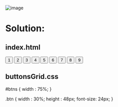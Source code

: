 ![image](https://user-images.githubusercontent.com/66727050/152101390-84f85ae9-f74c-4baa-b70a-788545d03c81.png)

# Solution:

## index.html

<!DOCTYPE html>
<html>

<head>
    <meta charset="utf-8">
    <link rel="stylesheet" href="css/buttonsGrid.css" type="text/css">
    <title>Buttons Grid</title>
</head>

<body>
    <div id="btns">
        <button class="btn" id="btn1" value="1">1</button>
        <button class="btn" id="btn2" value="2">2</button>
        <button class="btn" id="btn3" value="3">3</button>
        <button class="btn" id="btn4" value="4">4</button>
        <button class="btn" id="btn5" value="5">5</button>
        <button class="btn" id="btn6" value="6">6</button>
        <button class="btn" id="btn7" value="7">7</button>
        <button class="btn" id="btn8" value="8">8</button>
        <button class="btn" id="btn9" value="9">9</button>
    </div>
    <script>
        btn1 = document.getElementById("btn1");
        btn2 = document.getElementById("btn2");
        btn3 = document.getElementById("btn3");
        btn4 = document.getElementById("btn4");
        btn5 = document.getElementById("btn5");
        btn6 = document.getElementById("btn6");
        btn7 = document.getElementById("btn7");
        btn8 = document.getElementById("btn8");
        btn9 = document.getElementById("btn9");
        btn5.addEventListener('click', function () {
            var btn1V = btn1.value;
            btn1.innerHTML = btn4.innerHTML;
            btn1.value = btn4.innerHTML;
            btn4.innerHTML = btn7.innerHTML;
            btn4.value = btn7.innerHTML;
            btn7.innerHTML = btn8.innerHTML;
            btn7.value = btn8.innerHTML;
            btn8.innerHTML = btn9.innerHTML;
            btn8.value = btn9.innerHTML;
            btn9.innerHTML = btn6.innerHTML;
            btn9.value = btn6.innerHTML;
            btn6.innerHTML = btn3.innerHTML;
            btn6.value = btn3.innerHTML;
            btn3.innerHTML = btn2.innerHTML;
            btn3.value = btn2.innerHTML;
            btn2.innerHTML = btn1V;
            btn2.value = btn1V;
        });
    </script>
</body>

</html>

## buttonsGrid.css

#btns {
    width                : 75%;
}

.btn {
    width    : 30%;
    height   : 48px;
    font-size: 24px;
}
